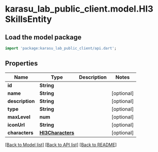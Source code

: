 # karasu_lab_public_client.model.HI3SkillsEntity

## Load the model package
```dart
import 'package:karasu_lab_public_client/api.dart';
```

## Properties
Name | Type | Description | Notes
------------ | ------------- | ------------- | -------------
**id** | **String** |  | 
**name** | **String** |  | [optional] 
**description** | **String** |  | [optional] 
**type** | **String** |  | [optional] 
**maxLevel** | **num** |  | [optional] 
**iconUrl** | **String** |  | [optional] 
**characters** | [**HI3Characters**](HI3Characters.md) |  | [optional] 

[[Back to Model list]](../README.md#documentation-for-models) [[Back to API list]](../README.md#documentation-for-api-endpoints) [[Back to README]](../README.md)


